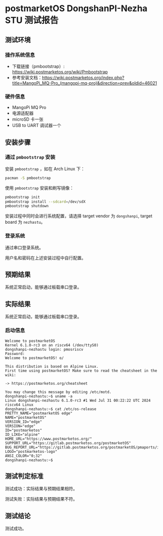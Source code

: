 # postmarketOS DongshanPI-Nezha STU 测试报告

## 测试环境

### 操作系统信息

- 下载链接（pmbootstrap）: https://wiki.postmarketos.org/wiki/Pmbootstrap
- 参考安装文档：https://wiki.postmarketos.org/index.php?title=MangoPi_MQ-Pro_(mangopi-mq-pro)&direction=prev&oldid=46021

### 硬件信息

- MangoPi MQ Pro
- 电源适配器
- microSD 卡一张
- USB to UART 调试器一个

## 安装步骤

### 通过 `pmbootstrap` 安装

安装 `pmbootstrap` ，如在 Arch Linux 下：
```bash
pacman -S pmbootstrap
```

使用 `pmbootstrap` 安装和刷写镜像：
```bash
pmbootstrap init
pmbootstrap install --sdcard=/dev/sdX
pmbootstrap shutdown
```
安装过程中同时会进行系统配置，请选择 target vendor 为 `dongshanpi`, target board 为 `nezhastu`。

### 登录系统

通过串口登录系统。

用户名和密码在上述安装过程中自行配置。

## 预期结果

系统正常启动，能够通过板载串口登录。

## 实际结果

系统正常启动，能够通过板载串口登录。

### 启动信息

```log
Welcome to postmarketOS
Kernel 6.1.0-rc3 on an riscv64 (/dev/ttyS0)
dongshanpi-nezhastu login: pmosriscv
Password: 
Welcome to postmarketOS! o/

This distribution is based on Alpine Linux.
First time using postmarketOS? Make sure to read the cheatsheet in the wiki:

-> https://postmarketos.org/cheatsheet

You may change this message by editing /etc/motd.
dongshanpi-nezhastu:~$ uname -a
Linux dongshanpi-nezhastu 6.1.0-rc3 #1 Wed Jul 31 00:22:22 UTC 2024 riscv64 Linux
dongshanpi-nezhastu:~$ cat /etc/os-release 
PRETTY_NAME="postmarketOS edge"
NAME="postmarketOS"
VERSION_ID="edge"
VERSION="edge"
ID="postmarketos"
ID_LIKE="alpine"
HOME_URL="https://www.postmarketos.org/"
SUPPORT_URL="https://gitlab.postmarketos.org/postmarketOS"
BUG_REPORT_URL="https://gitlab.postmarketos.org/postmarketOS/pmaports/issues"
LOGO="postmarketos-logo"
ANSI_COLOR="0;32"
dongshanpi-nezhastu:~$ 

```

## 测试判定标准

测试成功：实际结果与预期结果相符。

测试失败：实际结果与预期结果不符。

## 测试结论

测试成功。